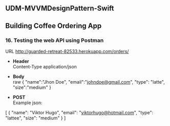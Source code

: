 ## UDM-MVVMDesignPattern-Swift




## Building Coffee Ordering App

### 16. Testing the web API using Postman

URL
<http://guarded-retreat-82533.herokuapp.com/orders/>

- **Header**  
Content-Type 
application/json

- **Body**  
raw
{
	"name":"Jhon Doe",
	"email":"johndoe@gmail.com",
	"type": "latte",
	"size":"medium"
}

- **POST**  
Example json:

[
    {
        "name": "Viktor Hugo",
        "email": "viktorhugo@hotmail.com",
        "type": "lattee",
        "size": "medium"
    }
]








